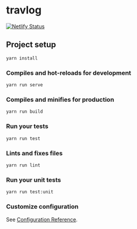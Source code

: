 # travlog

[![Netlify Status](https://api.netlify.com/api/v1/badges/9def49cb-637a-4d89-b38c-4b5c9f7d4c8d/deploy-status)](https://app.netlify.com/sites/sleepy-lichterman-31edb8/deploys)

## Project setup
```
yarn install
```

### Compiles and hot-reloads for development
```
yarn run serve
```

### Compiles and minifies for production
```
yarn run build
```

### Run your tests
```
yarn run test
```

### Lints and fixes files
```
yarn run lint
```

### Run your unit tests
```
yarn run test:unit
```

### Customize configuration
See [Configuration Reference](https://cli.vuejs.org/config/).
